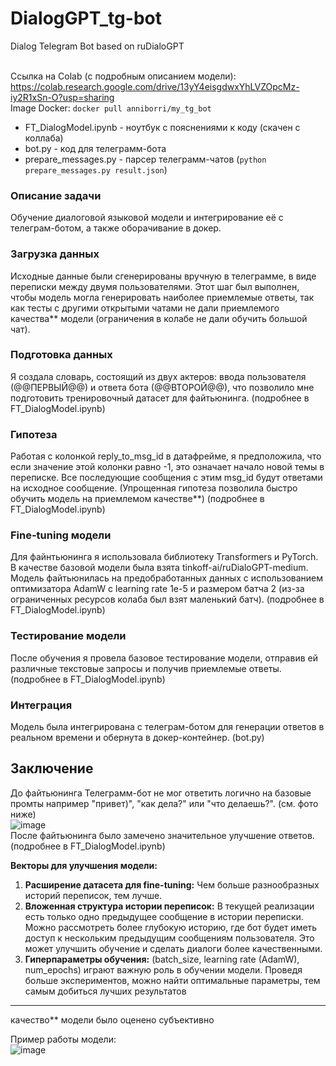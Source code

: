 # DialogGPT_tg-bot
Dialog Telegram Bot based on ruDialoGPT<br><br>
  
Ссылка на Colab (с подробным описанием модели): https://colab.research.google.com/drive/13yY4eisgdwxYhLVZOpcMz-iy2R1xSn-O?usp=sharing<br>
Image Docker: ```docker pull anniborri/my_tg_bot``` <br>

* FT_DialogModel.ipynb - ноутбук с пояснениями к коду (скачен с коллаба) <br>
* bot.py - код для телеграмм-бота <br>
* prepare_messages.py - парсер телеграмм-чатов (```python prepare_messages.py result.json```)<br>

### Описание задачи
Обучение диалоговой языковой модели и интегрирование её с телеграм-ботом, а также оборачивание в докер.

### Загрузка данных
Исходные данные были сгенерированы вручную в телеграмме, в виде переписки между двумя пользователями. Этот шаг был выполнен, чтобы модель могла генерировать наиболее приемлемые ответы, так как тесты с другими открытыми чатами не дали приемлемого качества** модели (ограничения в колабе не дали обучить большой чат).

### Подготовка данных
Я создала словарь, состоящий из двух актеров: ввода пользователя (@@ПЕРВЫЙ@@) и ответа бота (@@ВТОРОЙ@@), что позволило мне подготовить тренировочный датасет для файтьюнинга. (подробнее в FT_DialogModel.ipynb)

### Гипотеза
Работая с колонкой reply_to_msg_id в датафрейме, я предположила, что если значение этой колонки равно -1, это означает начало новой темы в переписке. Все последующие сообщения с этим msg_id будут ответами на исходное сообщение. (Упрощенная гипотеза позволила быстро обучить модель на приемлемом качестве**) (подробнее в FT_DialogModel.ipynb)

### Fine-tuning модели
Для файнтьюнинга я использовала библиотеку Transformers и PyTorch. В качестве базовой модели была взята tinkoff-ai/ruDialoGPT-medium. Модель файтьюнилась на предобработанных данных с использованием оптимизатора AdamW с learning rate 1e-5 и размером батча 2 (из-за ограниченных ресурсов колаба был взят маленький батч). (подробнее в FT_DialogModel.ipynb)

### Тестирование модели
После обучения я провела базовое тестирование модели, отправив ей различные текстовые запросы и получив приемлемые ответы. (подробнее в FT_DialogModel.ipynb)

### Интеграция
Модель была интегрирована с телеграм-ботом для генерации ответов в реальном времени и обернута в докер-контейнер. (bot.py)

## Заключение
До файтьюнинга Телеграмм-бот не мог ответить логично на базовые промты например "привет)", "как дела?" или "что делаешь?". (см. фото ниже) <br>
![image](https://github.com/Anya-wUw/DialogGPT_tg-bot/assets/48104500/44f22845-ea6b-4385-b006-bb2f72407492)
<br>
После файтьюнинга было замечено значительное улучшение ответов. (подробнее в FT_DialogModel.ipynb)

**Векторы для улучшения модели:**
1. **Расширение датасета для fine-tuning:**
Чем больше разнообразных историй переписок, тем лучше.
2. **Вложенная структура истории переписок:**
В текущей реализации есть только одно предыдущее сообщение в истории переписки. Можно рассмотреть более глубокую историю, где бот будет иметь доступ к нескольким предыдущим сообщениям пользователя. Это может улучшить обучение и сделать диалоги более качественными.
3. **Гиперпараметры обучения:** (batch_size, learning rate (AdamW), num_epochs) играют важную роль в обучении модели. Проведя больше экспериментов, можно найти оптимальные параметры, тем самым добиться лучших результатов

--------------
качество** модели было оценено субъективно

Пример работы модели: <br>
![image](https://github.com/Anya-wUw/DialogGPT_tg-bot/assets/48104500/30cce450-6250-4b0d-9e18-046b40d7b928)

